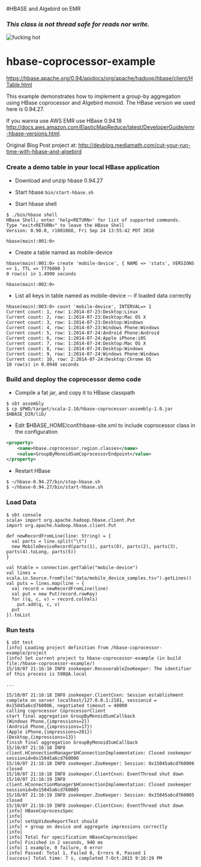 #HBASE and Algebird on EMR 

### *This class is not thread safe for reads nor write.*



<img src="https://bigsnarf.files.wordpress.com/2015/10/screen-shot-2015-10-04-at-5-42-19-pm.png" alt="fucking hot">

hbase-coprocessor-example
=================
https://hbase.apache.org/0.94/apidocs/org/apache/hadoop/hbase/client/HTable.html

This example demonstrates how to implement a group-by aggregation using HBase coprocessor and Algebird monoid. The HBase version we used here is 
0.94.27.  

If you wanna use AWS EMR use HBase 0.94.18 http://docs.aws.amazon.com/ElasticMapReduce/latest/DeveloperGuide/emr-hbase-versions.html.

Original Blog Post project at: http://devblog.mediamath.com/cut-your-run-time-with-hbase-and-algebird

### Create a demo table in your local HBase application
* Download and unzip hbase 0.94.27

* Start hbase ```bin/start-hbase.sh``` 

* Start hbase shell
```shell
$ ./bin/hbase shell
HBase Shell; enter 'help<RETURN>' for list of supported commands.
Type "exit<RETURN>" to leave the HBase Shell
Version: 0.90.0, r1001068, Fri Sep 24 13:55:42 PDT 2010

hbase(main):001:0> 
```

* Create a table named as mobile-device
```shell
hbase(main):001:0> create 'mobile-device', { NAME => 'stats', VERSIONS => 1, TTL => 7776000 }
0 row(s) in 1.4990 seconds

hbase(main):002:0>
``` 

* List all keys in table named as mobile-device -- if loaded data correctly
```shell
hbase(main):003:0> count 'mobile-device', INTERVAL=> 1
Current count: 1, row: 1:2014-07-23:Desktop:Linux
Current count: 2, row: 1:2014-07-23:Desktop:Mac OS X
Current count: 3, row: 1:2014-07-23:Desktop:Windows
Current count: 4, row: 1:2014-07-23:Windows Phone:Windows
Current count: 5, row: 1:2014-07-24:Android Phone:Android
Current count: 6, row: 1:2014-07-24:Apple iPhone:iOS
Current count: 7, row: 1:2014-07-24:Desktop:Mac OS X
Current count: 8, row: 1:2014-07-24:Desktop:Windows
Current count: 9, row: 1:2014-07-24:Windows Phone:Windows
Current count: 10, row: 2:2014-07-24:Desktop:Chrome OS
10 row(s) in 0.0940 seconds
```

### Build and deploy the coprocessor demo code
* Compile a fat jar, and copy it to HBase classpath
```shell
$ sbt assembly
$ cp $PWD/target/scala-2.10/hbase-coprocessor-assembly-1.0.jar $HBASE_DIR/lib/
```
* Edit $HBASE_HOME/conf/hbase-site.xml to include coprocessor class in the configuration
```xml
<property>
    <name>hbase.coprocessor.region.classes</name>
    <value>GroupByMonoidSumCoprocessorEndpoint</value>
</property>
```
* Restart HBase
```shell
$ ~/hbase-0.94.27/bin/stop-hbase.sh
$ ~/hbase-0.94.27/bin/start-hbase.sh
```

### Load Data
```shell
$ sbt console
scala> import org.apache.hadoop.hbase.client.Put
import org.apache.hadoop.hbase.client.Put

def newRecordFromLine(line: String) = {
  val parts = line.split("\t")
  new MobileDeviceRecord(parts(1), parts(0), parts(2), parts(3), parts(4).toLong, parts(5))
}

val htable = connection.getTable("mobile-device")
val lines = scala.io.Source.fromFile("data/mobile_device_samples.tsv").getLines()
val puts = lines.map(line ⇒ {
  val record = newRecordFromLine(line)
  val put = new Put(record.rowKey)
  for ((q, c, v) ← record.colVals)
    put.add(q, c, v)
  put
}).toList
```

### Run tests
```shell 
$ sbt test
[info] Loading project definition from /hbase-coprocessor-example/project
[info] Set current project to hbase-coprocessor-example (in build file:/hbase-coprocessor-example/)
15/10/07 21:16:16 INFO zookeeper.RecoverableZooKeeper: The identifier of this process is 598@A.local

...

15/10/07 21:16:18 INFO zookeeper.ClientCnxn: Session establishment complete on server localhost/127.0.0.1:2181, sessionid = 0x15045a6cd760006, negotiated timeout = 40000
calling coprocessor CoprocessorClient
start final aggregation GroupByMonoidSumCallback
(Windows Phone,{impressions=2})
(Android Phone,{impressions=17})
(Apple iPhone,{impressions=201})
(Desktop,{impressions=13})
finish final aggregation GroupByMonoidSumCallback
15/10/07 21:16:18 INFO client.HConnectionManager$HConnectionImplementation: Closed zookeeper sessionid=0x15045a6cd760006
15/10/07 21:16:18 INFO zookeeper.ZooKeeper: Session: 0x15045a6cd760006 closed
15/10/07 21:16:18 INFO zookeeper.ClientCnxn: EventThread shut down
15/10/07 21:16:19 INFO client.HConnectionManager$HConnectionImplementation: Closed zookeeper sessionid=0x15045a6cd760005
15/10/07 21:16:19 INFO zookeeper.ZooKeeper: Session: 0x15045a6cd760005 closed
15/10/07 21:16:19 INFO zookeeper.ClientCnxn: EventThread shut down
[info] HBaseCoprocessSpec
[info]
[info] setUpVideoReportTest should
[info] + group on device and aggregate impressions correctly
[info]
[info] Total for specification HBaseCoprocessSpec
[info] Finished in 2 seconds, 940 ms
[info] 1 example, 0 failure, 0 error
[info] Passed: Total 1, Failed 0, Errors 0, Passed 1
[success] Total time: 7 s, completed 7-Oct-2015 9:16:19 PM
```
